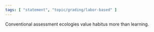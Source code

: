 ```yaml
---
tags: [ "statement", "topic/grading/labor-based" ]
---
```

Conventional assessment ecologies value habitus more than learning.
